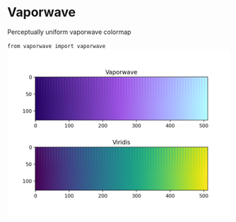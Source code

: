 # Vaporwave
Perceptually uniform vaporwave colormap

<code>from vaporwave import vaporwave</code>
![Comparison of Vaporwave colormap to Viridis](colormap_test.png)
